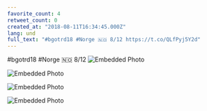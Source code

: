 ```yaml
---
favorite_count: 4
retweet_count: 0
created_at: "2018-08-11T16:34:45.000Z"
lang: und
full_text: "#bgotrd18 #Norge 🇳🇴 8/12 https://t.co/QLfPyj5Y2d"
---
```


#bgotrd18 #Norge 🇳🇴 8/12
![Embedded Photo](https://twitter-media-coderbyheart.s3.eu-north-1.amazonaws.com/1028318817057992704-DkVPczzXsAAauUY.jpg)

![Embedded Photo](https://twitter-media-coderbyheart.s3.eu-north-1.amazonaws.com/1028318817057992704-DkVPdzhXoAEsAtv.jpg)

![Embedded Photo](https://twitter-media-coderbyheart.s3.eu-north-1.amazonaws.com/1028318817057992704-DkVPetMXcAEQwes.jpg)

![Embedded Photo](https://twitter-media-coderbyheart.s3.eu-north-1.amazonaws.com/1028318817057992704-DkVP6B2XoAAnvbs.jpg)
